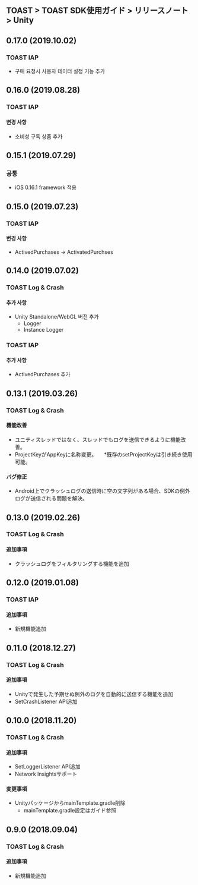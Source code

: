 ## TOAST > TOAST SDK使用ガイド > リリースノート > Unity

## 0.17.0 (2019.10.02)

### TOAST IAP

* 구매 요청시 사용자 데이터 설정 기능 추가

## 0.16.0 (2019.08.28)

### TOAST IAP

#### 변경 사항

* 소비성 구독 상품 추가

## 0.15.1 (2019.07.29)

### 공통

* iOS 0.16.1 framework 적용

## 0.15.0 (2019.07.23)

### TOAST IAP

#### 변경 사항

* ActivedPurchases -> ActivatedPurchses
    
## 0.14.0 (2019.07.02)

### TOAST Log & Crash

#### 추가 사항

* Unity Standalone/WebGL 버전 추가
    * Logger
    * Instance Logger

### TOAST IAP

#### 추가 사항

* ActivedPurchases 추가

## 0.13.1 (2019.03.26)

### TOAST Log & Crash

#### 機能改善

* ユニティスレッドではなく、スレッドでもログを送信できるように機能改善。
* ProjectKeyがAppKeyに名称変更。
    *既存のsetProjectKeyは引き続き使用可能。

#### バグ修正

* Android上でクラッシュログの送信時に空の文字列がある場合、SDKの例外ログが送信される問題を解決。

## 0.13.0 (2019.02.26)

### TOAST Log & Crash

#### 追加事項

* クラッシュログをフィルタリングする機能を追加

## 0.12.0 (2019.01.08)

### TOAST IAP

#### 追加事項

* 新規機能追加

## 0.11.0 (2018.12.27)

### TOAST Log & Crash

#### 追加事項

* Unityで発生した予期せぬ例外のログを自動的に送信する機能を追加
* SetCrashListener API追加

## 0.10.0 (2018.11.20)

### TOAST Log & Crash

#### 追加事項

* SetLoggerListener API追加
* Network Insightsサポート

#### 変更事項

* UnityパッケージからmainTemplate.gradle削除
    * mainTemplate.gradle設定はガイド参照

## 0.9.0 (2018.09.04)

### TOAST Log & Crash

#### 追加事項

* 新規機能追加
